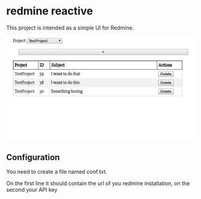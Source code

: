 # redmine reactive

This project is intended as a simple UI for Redmine.

![Demo](screencasts/redmine_reactive_screencast.gif "Adding, modifying and deleting an issue")

## Configuration

You need to create a file named conf.txt.

On the first line it should contain the url of you redmine installation, on the second your API key
